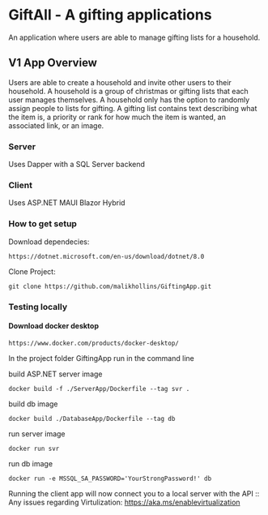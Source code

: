 # GiftAll - A gifting applications
An application where users are able to manage gifting lists for a household.

## V1 App Overview

Users are able to create a household and invite other users to their household. A household is a group of christmas or gifting lists that each user manages themselves. A household only has the option to randomly assign people to lists for gifting. A gifting list contains text describing what the item is, a priority or rank for how much the item is wanted, an associated link, or an image.

### Server

Uses Dapper with a SQL Server backend

### Client

Uses ASP.NET MAUI Blazor Hybrid

### How to get setup

Download dependecies:

```
https://dotnet.microsoft.com/en-us/download/dotnet/8.0
```

Clone Project:

```
git clone https://github.com/malikhollins/GiftingApp.git
```

### Testing locally

#### Download docker desktop

```
https://www.docker.com/products/docker-desktop/
```

In the project folder GiftingApp run in the command line

build ASP.NET server image

```
docker build -f ./ServerApp/Dockerfile --tag svr .
```

build db image

```
docker build ./DatabaseApp/Dockerfile --tag db
```

run server image

```
docker run svr
```

run db image

```
docker run -e MSSQL_SA_PASSWORD='YourStrongPassword!' db
```

Running the client app will now connect you to a local server with the API
:: Any issues regarding Virtulization: https://aka.ms/enablevirtualization
